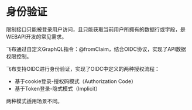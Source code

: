 # 身份验证

限制接口只能被登录用户访问，且只能获取当前用户所拥有的数据行或字段，是WEBAPI开发的常见需求。

飞布通过自定义GraphQL指令：@fromClaim，结合OIDC协议，实现了API数据权限控制。

飞布支持OIDC进行身份验证，实现了OIDC中定义的两种授权流程：

* 基于cookie登录-授权码模式（Authorization Code）
* 基于Token登录-隐式模式（Implicit）

两种模式适用场景不同。
